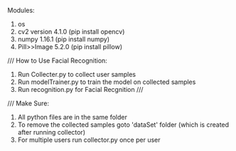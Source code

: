 Modules:
1. os 
2. cv2 version 4.1.0 (pip install opencv)
3. numpy 1.16.1 (pip install numpy)
4. Pill>>Image 5.2.0 (pip install pillow)

///
How to Use Facial Recognition:
1. Run Collecter.py to collect user samples
2. Run modelTrainer.py to train the model on collected samples
3. Run recognition.py for Facial Recgnition
///


///
Make Sure:
1. All python files are in the same folder
2. To remove the collected samples goto 'dataSet' folder
(which is created after running collector)
3. For multiple users run collector.py once per user
